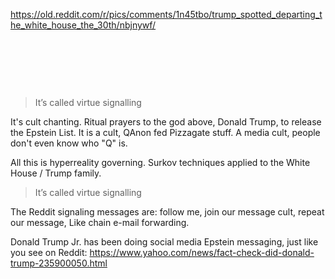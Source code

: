 https://old.reddit.com/r/pics/comments/1n45tbo/trump_spotted_departing_the_white_house_the_30th/nbjnywf/

&nbsp;

&nbsp;

&nbsp;

> It’s called virtue signalling

It's cult chanting. Ritual prayers to the god above, Donald Trump, to release the Epstein List. It is a cult,  QAnon fed Pizzagate stuff. A media cult, people don't even know who "Q" is.

All this is hyperreality governing. Surkov techniques applied to the White House / Trump family.

> It’s called virtue signalling

The Reddit signaling messages are: follow me, join our message cult, repeat our message, Like  chain e-mail forwarding.

Donald Trump Jr. has been doing social media Epstein messaging, just like you see on Reddit: https://www.yahoo.com/news/fact-check-did-donald-trump-235900050.html
